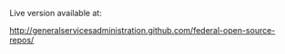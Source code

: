 Live version available at: 

http://generalservicesadministration.github.com/federal-open-source-repos/